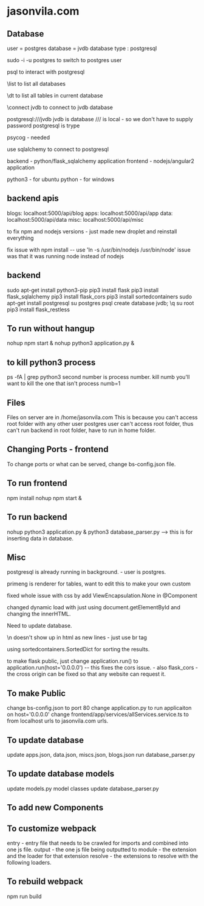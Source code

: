 # jasonvila.com

Database
-----------
user = postgres
database = jvdb
database type : postgresql

sudo -i -u postgres
to switch to postgres user

psql
to interact with postgresql

\list
to list all databases

\dt
to list all tables in current database

\connect jvdb
to connect to jvdb database

postgresql:///jvdb
jvdb is database
/// is local - so we don't have to supply password
postgresql is trype

psycog - needed

use sqlalchemy to connect to postgresql

backend - python/flask_sqlalchemy application
frontend - nodejs/angular2 application

python3 - for ubuntu
python - for windows

backend apis
------------

blogs: localhost:5000/api/blog
apps: localhost:5000/api/app
data: localhost:5000/api/data
misc: localhost:5000/api/misc


to fix npm and nodejs versions - just made new droplet and reinstall everything


fix issue with npm install -- 
use 'ln -s /usr/bin/nodejs /usr/bin/node'
issue was that it was running node instead of nodejs

backend
--------
sudo apt-get install python3-pip
pip3 install flask
pip3 install flask_sqlalchemy
pip3 install flask_cors
pip3 install sortedcontainers
sudo apt-get install postgresql
su postgres
psql
create database jvdb;
\q
su root
pip3 install flask_restless


To run without hangup
--------------------------
nohup npm start &
nohup python3 application.py &

to kill python3 process
------------------------
ps -fA | grep python3
second number is process number.
kill numb
you'll want to kill the one that isn't process numb=1

Files
-------
Files on server are in /home/jasonvila.com
This is because you can't access root folder with any other user
postgres user can't access root folder, thus can't run backend in root folder, have to run in home folder.

Changing Ports - frontend
--------------------------
To change ports or what can be served, change bs-config.json file.

To run frontend
---------------
npm install
nohup npm start &

To run backend
---------------
nohup python3 application.py &
python3 database_parser.py --> this is for inserting data in database.

Misc
------------
postgresql is already running in background. - user is postgres.

primeng is renderer for tables, want to edit this to make your own custom

fixed whole issue with css by add ViewEncapsulation.None in @Component

changed dynamic load with just using document.getElementById and changing the innerHTML.

Need to update database.

\n doesn't show up in html as new lines - just use br tag

using sortedcontainers.SortedDict for sorting the results.

to make flask public, just change application.run() to application.run(host='0.0.0.0') -- this fixes the cors issue. - also flask_cors - the cross origin can be fixed so that any website can request it.

To make Public
---------------
change bs-config.json to port 80
change application.py to run applicaiton on host='0.0.0.0'
change frontend/app/services/allServices.service.ts to from localhost urls to jasonvila.com urls.

To update database
------------------
update apps.json, data.json, miscs.json, blogs.json
run database_parser.py

To update database models
--------------------------
update models.py model classes
update database_parser.py

To add new Components
------------------------


To customize webpack
------------------------
entry - entry file that needs to be crawled for imports and combined into one js file.
output - the one js file being outputted to
module - the extension and the loader for that extension
resolve - the extensions to resolve with the following loaders.

To rebuild webpack
-----------------------
npm run build

